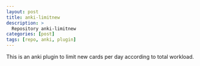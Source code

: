 ```yaml
---
layout: post
title: anki-limitnew
description: >
  Repository anki-limitnew
categories: [post]
tags: [repo, anki, plugin]
---
```


This is an anki plugin to limit new cards per day according to total
workload. 
